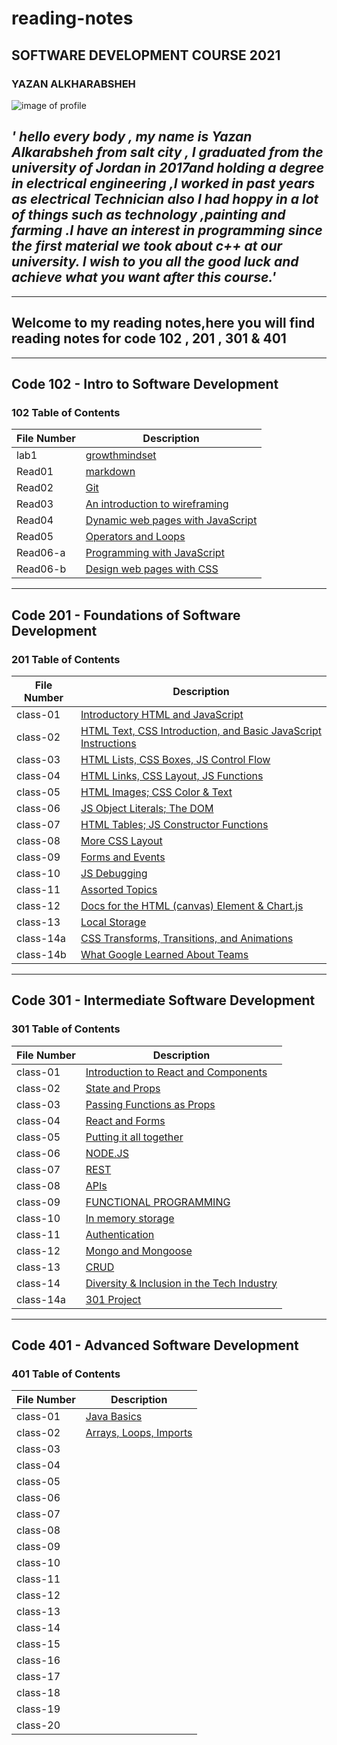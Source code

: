 # reading-notes

## SOFTWARE DEVELOPMENT COURSE 2021

### YAZAN ALKHARABSHEH

 ![image of profile](https://avatars.githubusercontent.com/u/84713554?v=4.jpg)

## *' hello every body , my name is **Yazan Alkarabsheh** from salt city , I graduated from the university of Jordan in 2017and holding a degree in electrical engineering ,I worked in past years as electrical Technician  also I had hoppy in a lot of things such as technology ,painting and farming .I have an interest in programming since the first material we took about c++ at our university. I wish to you all the good luck and achieve what you want after this course.'*

--------

## **Welcome to my reading notes,here you will find reading notes for code 102 , 201 , 301 & 401**

--------

## Code 102 - Intro to Software Development

### 102 Table of Contents

|File Number|Description|
|----|---------------------------------------------------------------------|
|lab1|[growthmindset](https://yazanabdulhafez.github.io/reading-notes/lab1)|
|Read01|[markdown](https://yazanabdulhafez.github.io/reading-notes/Read01)|
|Read02|[Git](https://yazanabdulhafez.github.io/reading-notes/Read02)|
|Read03|[An introduction to wireframing](https://yazanabdulhafez.github.io/reading-notes/Read03)|
|Read04|[Dynamic web pages with JavaScript](https://yazanabdulhafez.github.io/reading-notes/Read04)|
|Read05|[Operators and Loops](https://yazanabdulhafez.github.io/reading-notes/Read05)|
|Read06-a|[Programming with JavaScript](https://yazanabdulhafez.github.io/reading-notes/Read06-a)|
|Read06-b|[Design web pages with CSS](https://yazanabdulhafez.github.io/reading-notes/Read06-b)|

--------

## Code 201 - Foundations of Software Development

### 201 Table of Contents

|File Number|Description|
|--------|--------|
|class-01|[Introductory HTML and JavaScript](https://yazanabdulhafez.github.io/reading-notes/class-01)|
|class-02|[HTML Text, CSS Introduction, and Basic JavaScript Instructions](https://yazanabdulhafez.github.io/reading-notes/class-02)|
|class-03|[HTML Lists, CSS Boxes, JS Control Flow](https://yazanabdulhafez.github.io/reading-notes/class-03)|
|class-04|[HTML Links, CSS Layout, JS Functions](https://yazanabdulhafez.github.io/reading-notes/class-04)|
|class-05|[HTML Images; CSS Color & Text](https://yazanabdulhafez.github.io/reading-notes/class-05)|
|class-06|[JS Object Literals; The DOM](https://yazanabdulhafez.github.io/reading-notes/class-06)|
|class-07|[HTML Tables; JS Constructor Functions](https://yazanabdulhafez.github.io/reading-notes/class-07)|
|class-08|[More CSS Layout](https://yazanabdulhafez.github.io/reading-notes/class-08)|
|class-09|[Forms and Events](https://yazanabdulhafez.github.io/reading-notes/class-09)|
|class-10|[JS Debugging](https://yazanabdulhafez.github.io/reading-notes/class-10)|
|class-11|[Assorted Topics](https://yazanabdulhafez.github.io/reading-notes/class-11)|
|class-12|[Docs for the HTML (canvas) Element & Chart.js](https://yazanabdulhafez.github.io/reading-notes/class-12)|
|class-13|[Local Storage](https://yazanabdulhafez.github.io/reading-notes/class-13)|
|class-14a|[CSS Transforms, Transitions, and Animations](https://yazanabdulhafez.github.io/reading-notes/class-14a)|
|class-14b|[What Google Learned About Teams](https://yazanabdulhafez.github.io/reading-notes/class-14b)|

--------

## Code 301 - Intermediate Software Development

### 301 Table of Contents

|File Number|Description|
|-----------|-----------|
|class-01|[Introduction to React and Components](https://yazanabdulhafez.github.io/reading-notes/class1)|
|class-02|[State and Props](https://yazanabdulhafez.github.io/reading-notes/class2)|
|class-03|[Passing Functions as Props](https://yazanabdulhafez.github.io/reading-notes/class3)|
|class-04|[React and Forms](https://yazanabdulhafez.github.io/reading-notes/class4)|
|class-05|[Putting it all together](https://yazanabdulhafez.github.io/reading-notes/class5)|
|class-06|[NODE.JS](https://yazanabdulhafez.github.io/reading-notes/class6)|
|class-07|[REST](https://yazanabdulhafez.github.io/reading-notes/class7)|
|class-08|[APIs](https://yazanabdulhafez.github.io/reading-notes/class8)|
|class-09|[FUNCTIONAL PROGRAMMING](https://yazanabdulhafez.github.io/reading-notes/class9)|
|class-10|[In memory storage](https://yazanabdulhafez.github.io/reading-notes/class10)|
|class-11|[Authentication](https://yazanabdulhafez.github.io/reading-notes/class11)|
|class-12|[Mongo and Mongoose](https://yazanabdulhafez.github.io/reading-notes/class12)|
|class-13|[CRUD](https://yazanabdulhafez.github.io/reading-notes/class13)           |
|class-14|[Diversity & Inclusion in the Tech Industry](https://yazanabdulhafez.github.io/reading-notes/class14)|
|class-14a|[301 Project](https://yazanabdulhafez.github.io/reading-notes/class14a)|

--------

## Code 401 - Advanced Software Development

### 401 Table of Contents

|File Number|Description|
|-----------|-----------|
|class-01|[Java Basics](https://yazanabdulhafez.github.io/reading-notes/read1)|
|class-02|[Arrays, Loops, Imports](https://yazanabdulhafez.github.io/reading-notes/read2)|
|class-03||
|class-04||
|class-05||
|class-06||
|class-07||
|class-08||
|class-09||
|class-10||
|class-11||
|class-12||
|class-13||
|class-14||
|class-15||
|class-16||
|class-17||
|class-18||
|class-19||
|class-20||
